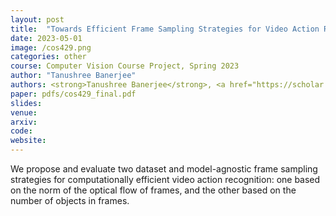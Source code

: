 ```yaml
---
layout: post
title:  "Towards Efficient Frame Sampling Strategies for Video Action Recognition"
date: 2023-05-01
image: /cos429.png
categories: other
course: Computer Vision Course Project, Spring 2023
author: "Tanushree Banerjee"
authors: <strong>Tanushree Banerjee</strong>, <a href="https://scholar.google.com/citations?user=TWo54ggAAAAJ&hl=en">Ameya Vaidya</a>, <a href="https://www.cs.princeton.edu/~olgarus/">Olga Russakovsky</a>
paper: pdfs/cos429_final.pdf
slides:
venue: 
arxiv: 
code: 
website: 
---
```


We propose and evaluate two dataset and model-agnostic frame sampling strategies for computationally efficient video action recognition: one based on the norm of the optical flow of frames, and the other based on the number of objects in frames.
